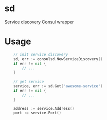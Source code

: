 # sd
Service discovery Consul wrapper

# Usage

```go
    // init service discovery
    sd, err := consulsd.NewServiceDiscovery()
    if err != nil {
        // ...
    }
    
    // get service
    service, err := sd.Get("awesome-service")
    if err != nil {
        // ...
    }

    address := service.Address()
    port := service.Port()
```
